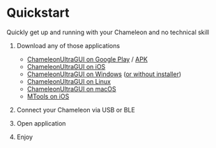 # Quickstart

Quickly get up and running with your Chameleon and no technical skill

1. Download any of those applications
   
   - [ChameleonUltraGUI on Google Play](https://play.google.com/store/apps/details?id=io.chameleon.ultra) / [APK](https://nightly.link/GameTec-live/ChameleonUltraGUI/workflows/buildapp/main/apk.zip)
   - [ChameleonUltraGUI on iOS](https://apps.apple.com/dk/app/chameleon-ultra-gui/id6462919364)
   - [ChameleonUltraGUI on Windows](https://nightly.link/GameTec-live/ChameleonUltraGUI/workflows/buildapp/main/windows-installer.zip) ([or without installer](https://nightly.link/GameTec-live/ChameleonUltraGUI/workflows/buildapp/main/windows.zip))
   - [ChameleonUltraGUI on Linux](https://nightly.link/GameTec-live/ChameleonUltraGUI/workflows/buildapp/main/linux.zip)
   - [ChameleonUltraGUI on macOS](https://apps.apple.com/app/chameleon-ultra-gui/id6462919364)
   - [MTools on iOS](https://apps.apple.com/app/mtools-ble-rfid-reader/id1531345398)

2. Connect your Chameleon via USB or BLE

3. Open application

4. Enjoy

